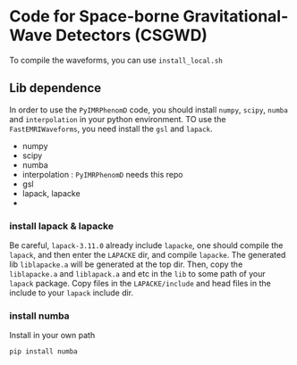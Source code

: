 # Code for Space-borne Gravitational-Wave Detectors (CSGWD)

To compile the waveforms, you can use `install_local.sh`

## Lib dependence

In order to use the `PyIMRPhenomD` code, you should install `numpy`, `scipy`, `numba` and `interpolation` in your python environment. 
TO use the `FastEMRIWaveforms`, you need install the `gsl` and `lapack`.

- numpy
- scipy
- numba
- interpolation : `PyIMRPhenomD` needs this repo
- gsl
- lapack, lapacke
- 

### install lapack & lapacke

Be careful, `lapack-3.11.0` already include `lapacke`, one should compile the `lapack`, and then enter the `LAPACKE` dir, and compile `lapacke`. 
The generated lib `liblapacke.a` will be generated at the top dir.
Then, copy the `liblapacke.a` and `liblapack.a` and etc in the `lib` to some path of your `lapack` package.
Copy files in the `LAPACKE/include` and head files in the include to your `lapack` include dir.

### install numba 

Install in your own path
```
pip install numba
```
